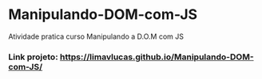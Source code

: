 # Manipulando-DOM-com-JS
Atividade pratica curso  Manipulando a D.O.M com JS

### Link projeto: https://limavlucas.github.io/Manipulando-DOM-com-JS/
